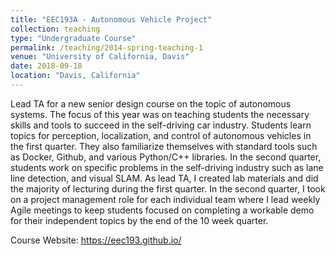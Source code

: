 ```yaml
---
title: "EEC193A - Autonomous Vehicle Project"
collection: teaching
type: "Undergraduate Course"
permalink: /teaching/2014-spring-teaching-1
venue: "University of California, Davis"
date: 2018-09-18
location: "Davis, California"
---
```


Lead TA for a new senior design course on the topic of autonomous systems. The focus of this year was on teaching students the necessary skills and tools to succeed in the self-driving car industry. Students learn topics for perception, localization, and control of autonomous vehicles in the first quarter. They also familiarize themselves with standard tools such as Docker, Github, and various Python/C++ libraries. In the second quarter, students work on specific problems in the self-driving industry such as lane line detection, and visual SLAM. As lead TA, I created lab materials and did the majority of lecturing during the first quarter. In the second quarter, I took on a project management role for each individual team where I lead weekly Agile meetings to keep students focused on completing a workable demo for their independent topics by the end of the 10 week quarter.

Course Website: <https://eec193.github.io/>
